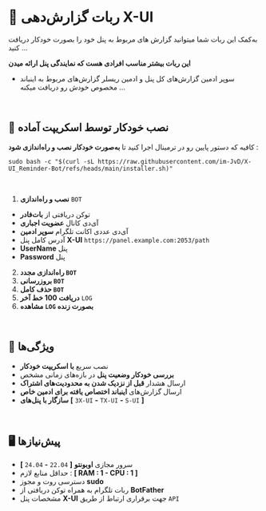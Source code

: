 # 🚀 ربات گزارش‌دهی X-UI

به‌کمک این ربات شما میتوانید گزارش های مربوط به پنل‌ خود را بصورت خودکار دریافت کنید ...

**این ربات بیشتر مناسب افرادی هست که نمایندگی پنل ارائه میدن**

- سوپر ادمین گزارش‌های کل پنل و ادمین ریسلر گزارش‌های مربوط به اینباند مخصوص خودش رو دریافت میکنه ...


‌
## 🔧 نصب خودکار توسط اسکریپت آماده

کافیه که دستور پایین رو در ترمینال اجرا کنید تا **به‌صورت خودکار نصب و راه‌اندازی شود** :

```
sudo bash -c "$(curl -sL https://raw.githubusercontent.com/im-JvD/X-UI_Reminder-Bot/refs/heads/main/installer.sh)"
```
‌
1. **نصب و راه‌اندازی** ` BOT `
- توکن دریافتی از **بات‌فادر**
- آی‌دی کانال **عضویت اجباری**
- آی‌دی عددی اکانت تلگرام **سوپر ادمین**
- آدرس کامل پنل **X-UI** `https://panel.example.com:2053/path`
- **UserName** پنل 
- **Password** پنل

2. **راه‌اندازی مجدد ` BOT `**
3. **بروزرسانی ` BOT `**
4. **حذف کامل ` BOT `**
5. **دریافت 100 خط آخر** ` LOG `
6. **مشاهده ` LOG ` بصورت زنده**


‌
## 📌 ویژگی‌ها

-  نصب سریع **با اسکریپت خودکار**
-  **بررسی خودکار وضعیت پنل** در بازه‌های زمانی مشخص
-  ارسال هشدار **قبل از نزدیک شدن به محدودیت‌های اشتراک**
- ارسال گزارش‌های **اینباند اختصاص یافته برای ادمین خاص**
-  **سازگار با پنل‌های** **[** `3X-UI` **-** `TX-UI` **-** `S-UI` **]**


‌
## 🖥️ پیش‌نیازها

- سرور مجازی **اوبونتو** **[** `22.04` **-** `24.04` **]**
- حداقل منابع لازم : **[ RAM : 1 - CPU : 1 ]**
- دسترسی روت و مجوز **sudo**
- ربات تلگرام به همراه توکن دریافتی از **BotFather**
- مشخصات پنل **X-UI** جهت برقراری ارتباط از طریق `API`

‌
